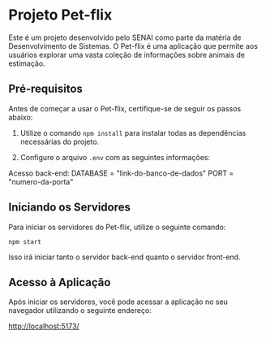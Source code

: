 # Projeto Pet-flix

Este é um projeto desenvolvido pelo SENAI como parte da matéria de Desenvolvimento de Sistemas. O Pet-flix é uma aplicação que permite aos usuários explorar uma vasta coleção de informações sobre animais de estimação.

## Pré-requisitos

Antes de começar a usar o Pet-flix, certifique-se de seguir os passos abaixo:

1. Utilize o comando `npm install` para instalar todas as dependências necessárias do projeto.

2. Configure o arquivo `.env` com as seguintes informações:

Acesso back-end:
DATABASE = "link-do-banco-de-dados"
PORT = "numero-da-porta"

## Iniciando os Servidores

Para iniciar os servidores do Pet-flix, utilize o seguinte comando:

`npm start`

Isso irá iniciar tanto o servidor back-end quanto o servidor front-end.

## Acesso à Aplicação

Após iniciar os servidores, você pode acessar a aplicação no seu navegador utilizando o seguinte endereço:

[http://localhost:5173/](http://localhost:5173/)